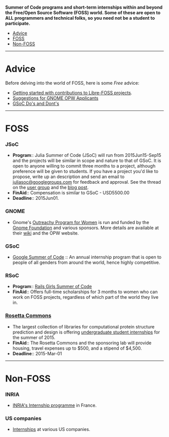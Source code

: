 **Summer of Code programs and short-term internships within and beyond the Free/Open Source Software (FOSS) world. Some of these are open to ALL programmers and technical folks, so you need not be a student to participate.**

* [Advice](#advice)
* [FOSS](#foss)
* [Non-FOSS](#non-foss)

----

# Advice
Before delving into the world of FOSS, here is some *Free* advice: 
* [Getting started with contributions to Libre-FOSS projects](http://svaksha.com/post/2012/Contributing-to-Libre-software-projects).
* [Suggestions for GNOME OPW Applicants](http://anteaya.info/blog/2013/03/29/suggestions-for-gnome-opw-applicants/)
* [GSoC Do's and Dont's](http://google-opensource.blogspot.ro/2011/03/dos-and-donts-of-google-summer-of-code.html)

----

# FOSS

### JSoC
+ __Program__:: Julia Summer of Code (JSoC) will run from 2015Jun15-Sep15 and the projects will be similar in scope and nature to that of GSoC. It is open to anyone willing to commit three months to a project, although preference will be given to students. If you have a project you'd like to propose, write up an description and send an email to juliasoc@googlegroups.com for feedback and approval. See the thread on the [user group](https://groups.google.com/forum/?fromgroups=#!topic/julia-users/bolLGcSCrs0) and the [blog post](http://julialang.org/blog/2015/05/jsoc-cfp/).
+ __FinAid__:: Compensation is similar to GSoC - USD5500.00
+ __Deadline__:: 2015Jun01.

### GNOME
* Gnome's [Outreachy Program for Women](https://opw.gnome.org/) is run and funded by the [Gnome Foundation](https://www.gnome.org/) and various sponsors. More details are available at their [wiki](https://wiki.gnome.org/Outreachy) and the OPW website.

### GSoC
* [Google Summer of Code](http://www.google-melange.com/gsoc/program/) :: An annual internship program that is open to people of all genders from around the world, hence highly competitive.

### RSoC
+ __Program__:: [Rails Girls Summer of Code](http://railsgirlssummerofcode.org/) 
+ __FinAid__:: Offers full-time scholarships for 3 months to women who can work on FOSS projects, regardless of which part of the world they live in.

### [Rosetta Commons](https://www.rosettacommons.org/) 
+ The largest collection of libraries for computational protein structure prediction and design is offering [undergraduate student internships](https://www.rosettacommons.org/about/intern) for the summer of 2015. 
+ __FinAid__:: The Rosetta Commons and the sponsoring lab will provide housing, travel expenses up to $500, and a stipend of $4,500. 
+ __Deadline__:: 2015-Mar-01

----

# Non-FOSS

### INRIA 
* [INRIA's Internship programme](https://www.inria.fr/en/research/international-mobility/internships-programme/internships-programme) in France.

### US companies
* [Internships](http://codingforinterviews.com/internships) at various US companies.

